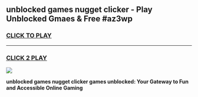 
## unblocked games nugget clicker - Play Unblocked Gmaes & Free #az3wp
<h3>
<a href="https://news.freeplayer.one?title=unblocked_games_nugget_clicker&ref=26F">CLICK TO PLAY</a></h3>
<hr>

<h3>
<a href="https://news.freeplayer.one?title=unblocked_games_nugget_clicker&ref=26F">CLICK 2 PLAY</a>
  
</h3>

<a href="https://news.freeplayer.one?title=unblocked_games_nugget_clicker&ref=26F/"><img src="https://clearcache.store/games.png"></a>


**unblocked games nugget clicker games unblocked: Your Gateway to Fun and Accessible Online Gaming**
